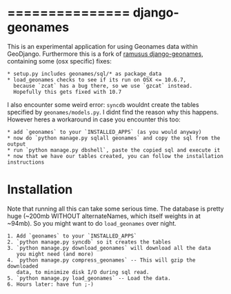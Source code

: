 ===============
django-geonames
===============

This is an experimental application for using Geonames data within
GeoDjango. 
Furthermore this is a fork of [ramusus django-geonames](https://github.com/lazerscience/django-geonames), containing some (osx specific) fixes:

    * setup.py includes geonames/sql/* as package_data
    * load_geonames checks to see if its run on OSX <= 10.6.7, 
      because `zcat` has a bug there, so we use `gzcat` instead.
      Hopefully this gets fixed with 10.7

I also encounter some weird error: `syncdb` wouldnt create the tables specified by `geonames/models.py`. I didnt find the reason why this happens. However heres a workaround in case you encounter this too:

    * add `geonames` to your `INSTALLED_APPS` (as you would anyway)
    * now do `python manage.py sqlall geonames` and copy the sql from the output
    * run `python manage.py dbshell`, paste the copied sql and execute it
    * now that we have our tables created, you can follow the installation instructions

Installation
============

Note that running all this can take some serious time. The database is pretty huge (~200mb WITHOUT alternateNames, which itself weights in at ~94mb). So you might want to do `load_geonames` over night.

    1. Add `geonames` to your `INSTALLED_APPS`
    2. `python manage.py syncdb` so it creates the tables
    3. `python manage.py download_geonames` will download all the data 
       you might need (and more)
    4. `python manage.py compress_geonames` -- This will gzip the downloaded
       data, to minimize disk I/O during sql read.
    5. `python manage.py load_geonames` -- Load the data.
    6. Hours later: have fun ;-)
